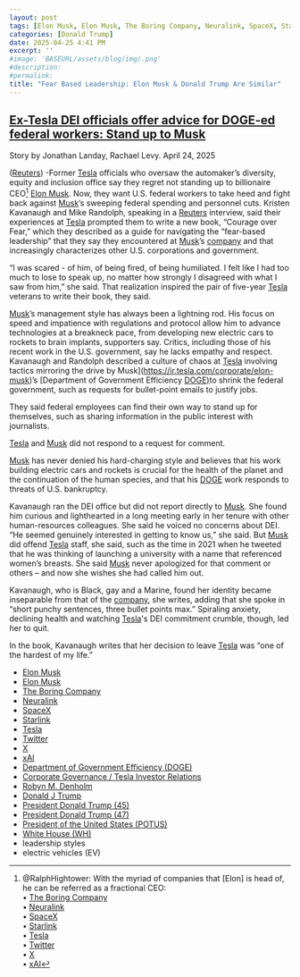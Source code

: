 ```yaml
---
layout: post
tags: [Elon Musk, Elon Musk, The Boring Company, Neuralink, SpaceX, Starlink, Tesla, Twitter, X, xAI, Department of Government Efficiency (DOGE), Corporate Governance / Tesla Investor Relations, Robyn M. Denholm, Donald J Trump, President Donald Trump (45), President Donald Trump (47), President of the United States (POTUS), White House (WH), leadership styles, electric vehicles (EV)]
categories: [Donald Trump]
date: 2025-04-25 4:41 PM
excerpt: ''
#image: 'BASEURL/assets/blog/img/.png'
#description:
#permalink:
title: "Fear Based Leadership: Elon Musk & Donald Trump Are Similar"
---
```



## [Ex-Tesla DEI officials offer advice for DOGE-ed federal workers: Stand up to Musk](https://www.msn.com/en-us/news/politics/ex-tesla-dei-officials-offer-advice-for-doge-ed-federal-workers-stand-up-to-musk/ar-AA1Dyh1Y?ocid=emmx-mmx-feeds&cvid=de004eb5c45b4eada8ae21099c73644c&PC=EMMX01)

Story by Jonathan Landay, Rachael Levy. April 24, 2025

([Reuters](https://www.reuters.com/)) -Former [Tesla](https://www.tesla.com/) officials who oversaw the automaker’s diversity, equity and inclusion office say they regret not standing up to billionaire CEO[^96] [Elon Musk](https://ir.tesla.com/corporate/elon-musk). Now, they want U.S. federal workers to take heed and fight back against [Musk](https://ir.tesla.com/corporate/elon-musk)’s sweeping federal spending and personnel cuts.
Kristen Kavanaugh and Mike Randolph, speaking in a [Reuters](https://www.reuters.com/) interview, said their experiences at [Tesla](https://www.tesla.com/) prompted them to write a new book, “Courage over Fear,” which they described as a guide for navigating the “fear-based leadership” that they say they encountered at [Musk](https://ir.tesla.com/corporate/elon-musk)’s [company](https://www.tesla.com/) and that increasingly characterizes other U.S. corporations and government.

“I was scared - of him, of being fired, of being humiliated. I felt like I had too much to lose to speak up, no matter how strongly I disagreed with what I saw from him,” she said. That realization inspired the pair of five-year [Tesla](https://www.tesla.com/) veterans to write their book, they said. 

[Musk](https://ir.tesla.com/corporate/elon-musk)’s management style has always been a lightning rod. His focus on speed and impatience with regulations and protocol allow him to advance technologies at a breakneck pace, from developing new electric cars to rockets to brain implants, supporters say. Critics, including those of his recent work in the U.S. government, say he lacks empathy and respect. 
Kavanaugh and Randolph described a culture of chaos at [Tesla](https://www.tesla.com/) involving tactics mirroring the drive by Musk](https://ir.tesla.com/corporate/elon-musk)’s [Department of Government Efficiency [DOGE)](https://www.doge.gov)to shrink the federal government, such as requests for bullet-point emails to justify jobs.

They said federal employees can find their own way to stand up for themselves, such as sharing information in the public interest with journalists.

[Tesla](https://www.tesla.com/) and [Musk](https://ir.tesla.com/corporate/elon-musk) did not respond to a request for comment.

[Musk](https://ir.tesla.com/corporate/elon-musk) has never denied his hard-charging style and believes that his work building electric cars and rockets is crucial for the health of the planet and the continuation of the human species, and that his [DOGE](https://www.doge.gov/) work responds to threats of U.S. bankruptcy.

Kavanaugh ran the DEI office but did not report directly to [Musk](https://ir.tesla.com/corporate/elon-musk). She found him curious and lighthearted in a long meeting early in her tenure with other human-resources colleagues. She said he voiced no concerns about DEI. “He seemed genuinely interested in getting to know us,” she said.
But [Musk](https://ir.tesla.com/corporate/elon-musk) did offend [Tesla](https://www.tesla.com/) staff, she said, such as the time in 2021 when he tweeted that he was thinking of launching a university with a name that referenced women’s breasts. She said [Musk](https://ir.tesla.com/corporate/elon-musk) never apologized for that comment or others – and now she wishes she had called him out.

Kavanaugh, who is Black, gay and a Marine, found her identity became inseparable from that of the [company](https://www.tesla.com/), she writes, adding that she spoke in “short punchy sentences, three bullet points max.” Spiraling anxiety, declining health and watching [Tesla](https://www.tesla.com/)'s DEI commitment crumble, though, led her to quit.

In the book, Kavanaugh writes that her decision to leave [Tesla](https://www.tesla.com/) was “one of the hardest of my life.” 

[^96]: @RalphHightower: With the myriad of companies that [Elon] is head of, he can be referred as a fractional CEO:<br />• [The Boring Company](https://www.boringcompany.com/)<br />• [Neuralink](https://neuralink.com/)<br />• [SpaceX](https://www.spacex.com/)<br />• [Starlink](https://www.starlink.com/)<br />• [Tesla](https://www.tesla.com/)<br />• [Twitter](https://twitter.com/)<br />• [ X ](https://x.com/)<br />• [xAI](https://x.ai/) 

- [Elon Musk](https://ir.tesla.com/corporate/elon-musk)
- [Elon Musk](https://x.com/elonmusk/)
- [The Boring Company](https://www.boringcompany.com/)
- [Neuralink](https://neuralink.com/)
- [SpaceX](https://www.spacex.com/)
- [Starlink](https://www.starlink.com/)
- [Tesla](https://www.tesla.com/)
- [Twitter](https://twitter.com/)
- [ X ](https://x.com/)
- [xAI](https://x.ai/) 
- [Department of Government Efficiency (DOGE)](https://www.doge.gov/)
- [Corporate Governance / Tesla Investor Relations](https://ir.tesla.com/corporate)
- [Robyn M.  Denholm](https://ir.tesla.com/corporate/robyn-m-denholm)
- [Donald J Trump](https://www.donaldjtrump.com/)
- [President Donald Trump (45)](https://trumpwhitehouse.archives.gov/)
- [President Donald Trump (47)](https://www.whitehouse.gov/administration/donald-j-trump/)
- [President of the United States (POTUS)](https://www.whitehouse.gov/)
- [White House (WH)](https://www.whitehouse.gov/)
- leadership styles 
- electric vehicles (EV)
